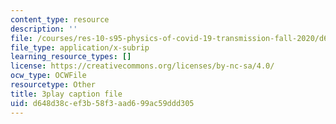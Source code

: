 ```yaml
---
content_type: resource
description: ''
file: /courses/res-10-s95-physics-of-covid-19-transmission-fall-2020/d648d38cef3b58f3aad699ac59ddd305_nbJRDPcJTWk.vtt
file_type: application/x-subrip
learning_resource_types: []
license: https://creativecommons.org/licenses/by-nc-sa/4.0/
ocw_type: OCWFile
resourcetype: Other
title: 3play caption file
uid: d648d38c-ef3b-58f3-aad6-99ac59ddd305
---
```

